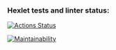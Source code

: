 ### Hexlet tests and linter status:
[![Actions Status](https://github.com/gaspertan/frontend-project-44/actions/workflows/hexlet-check.yml/badge.svg)](https://github.com/gaspertan/frontend-project-44/actions)

[![Maintainability](https://api.codeclimate.com/v1/badges/d389a442efce23ef1c18/maintainability)](https://codeclimate.com/github/gaspertan/frontend-project-44/maintainability)
